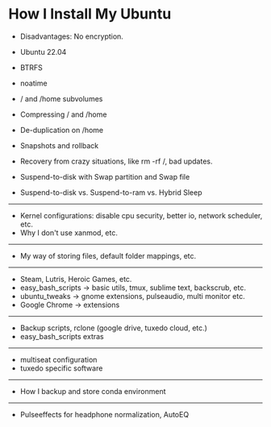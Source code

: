 # How I Install My Ubuntu

- Disadvantages: No encryption. 

- Ubuntu 22.04
- BTRFS
- noatime
- / and /home subvolumes
- Compressing / and /home
- De-duplication on /home
- Snapshots and rollback
- Recovery from crazy situations, like rm -rf /, bad updates.
- Suspend-to-disk with Swap partition and Swap file
- Suspend-to-disk vs. Suspend-to-ram vs. Hybrid Sleep

----

- Kernel configurations: disable cpu security, better io, network scheduler, etc.
- Why I don't use xanmod, etc.

------

- My way of storing files, default folder mappings, etc.

------------

- Steam, Lutris, Heroic Games, etc.
- easy_bash_scripts -> basic utils, tmux, sublime text, backscrub, etc.
- ubuntu_tweaks -> gnome extensions, pulseaudio, multi monitor etc.
- Google Chrome -> extensions

----------------

- Backup scripts, rclone (google drive, tuxedo cloud, etc.)
- easy_bash_scripts extras

------

- multiseat configuration
- tuxedo specific software

-----

- How I backup and store conda environment

-----

- Pulseeffects for headphone normalization, AutoEQ